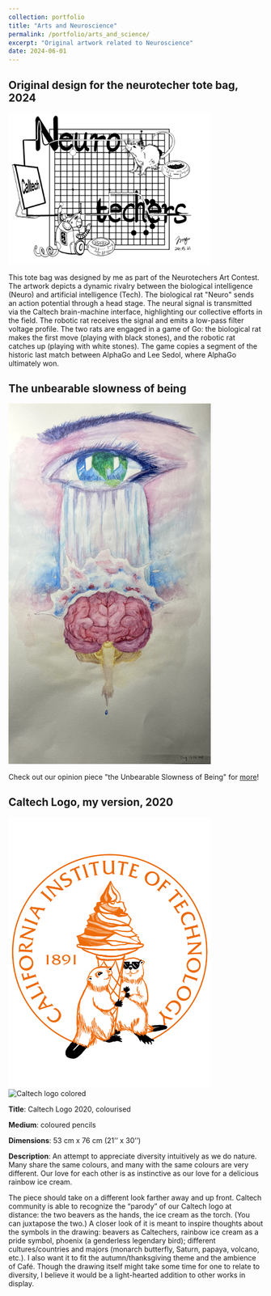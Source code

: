 ```yaml
---
collection: portfolio
title: "Arts and Neuroscience"
permalink: /portfolio/arts_and_science/
excerpt: "Original artwork related to Neuroscience"
date: 2024-06-01
---
```


Original design for the neurotecher tote bag, 2024
------

<img src="/images/neurotech.jpeg" alt="Neurotech Image" style="width: 400px; height: auto;">

This tote bag was designed by me as part of the Neurotechers Art Contest. The artwork depicts a dynamic rivalry between the biological intelligence (Neuro) and artificial intelligence (Tech). The biological rat "Neuro" sends an action potential through a head stage. The neural signal is transmitted via the Caltech brain-machine interface, highlighting our collective efforts in the field. The robotic rat receives the signal and emits a low-pass filter voltage profile. The two rats are engaged in a game of Go: the biological rat makes the first move (playing with black stones), and the robotic rat catches up (playing with white stones). The game copies a segment of the historic last match between AlphaGo and Lee Sedol, where AlphaGo ultimately won.

The unbearable slowness of being
------

<img src="/images/slowness.jpg" alt="The Unbearable Slowness of Being" style="width: 400px; height: auto;">

Check out our opinion piece "the Unbearable Slowness of Being" for [more](https://jieyusz.github.io/publication/2024_zheng_slowness)! 


Caltech Logo, my version, 2020
------
<img src="/images/Caltech_logo.png" alt="Caltech logo digital" style="width: 400px; height: auto;">


<img src="/images/Closeup.jpeg" alt="Caltech logo colored" style="width: 400px; height: auto;">

**Title**: Caltech Logo 2020, colourised

**Medium**: coloured pencils

**Dimensions**: 53 cm x 76 cm (21’’ x 30’’)
 
**Description**: An attempt to appreciate diversity intuitively as we do nature. Many share the same colours, and many with the same colours are very different. Our love for each other is as instinctive as our love for a delicious rainbow ice cream.
 

The piece should take on a different look farther away and up front. Caltech community is able to recognize the “parody” of our Caltech logo at distance: the two beavers as the hands, the ice cream as the torch. (You can juxtapose the two.) A closer look of it is meant to inspire thoughts about the symbols in the drawing: beavers as Caltechers, rainbow ice cream as a pride symbol, phoenix (a genderless legendary bird); different cultures/countries and majors (monarch butterfly, Saturn, papaya, volcano, etc.). I also want it to fit the autumn/thanksgiving theme and the ambience of Café. Though the drawing itself might take some time for one to relate to diversity, I believe it would be a light-hearted addition to other works in display.